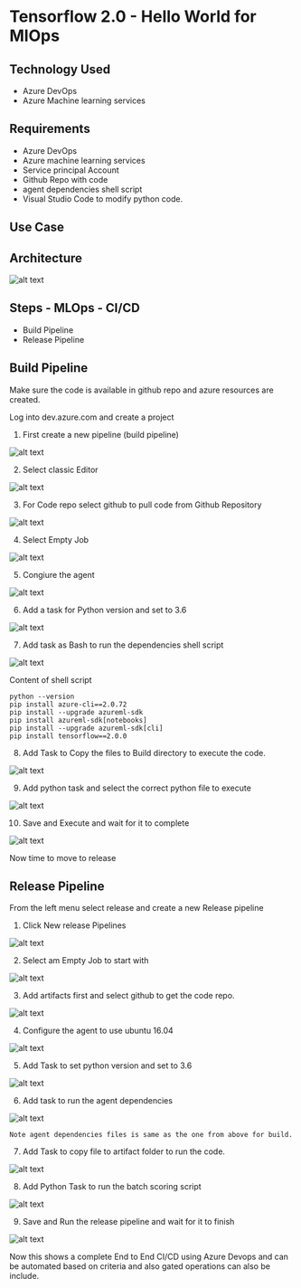 # Tensorflow 2.0 - Hello World for MlOps

## Technology Used

- Azure DevOps
- Azure Machine learning services

## Requirements

- Azure DevOps
- Azure machine learning services
- Service principal Account
- Github Repo with code
- agent dependencies shell script
- Visual Studio Code to modify python code.

## Use Case

## Architecture

![alt text](https://github.com/balakreshnan/mlops/blob/master/images/tfmlopsflowbuild.jpg "Architecture")

## Steps - MLOps - CI/CD

- Build Pipeline
- Release Pipeline

## Build Pipeline

Make sure the code is available in github repo and azure resources are created.

Log into dev.azure.com and create a project

1) First create a new pipeline (build pipeline)

![alt text](https://github.com/balakreshnan/mlops/blob/master/tensorflow/images/tf2build1.jpg "Tensorflow")

2) Select classic Editor

![alt text](https://github.com/balakreshnan/mlops/blob/master/tensorflow/images/tf2build2.jpg "Tensorflow")

3) For Code repo select github to pull code from Github Repository

![alt text](https://github.com/balakreshnan/mlops/blob/master/tensorflow/images/tf2build3.jpg "Tensorflow")

4) Select Empty Job

![alt text](https://github.com/balakreshnan/mlops/blob/master/tensorflow/images/tf2build4.jpg "Tensorflow")

5) Congiure the agent

![alt text](https://github.com/balakreshnan/mlops/blob/master/tensorflow/images/tf2build5.jpg "Tensorflow")

6) Add a task for Python version and set to 3.6

![alt text](https://github.com/balakreshnan/mlops/blob/master/tensorflow/images/tf2build6.jpg "Tensorflow")

7) Add task as Bash to run the dependencies shell script

![alt text](https://github.com/balakreshnan/mlops/blob/master/tensorflow/images/tf2build7.jpg "Tensorflow")

Content of shell script

```
python --version
pip install azure-cli==2.0.72
pip install --upgrade azureml-sdk
pip install azureml-sdk[notebooks]
pip install --upgrade azureml-sdk[cli]
pip install tensorflow==2.0.0
```

8) Add Task to Copy the files to Build directory to execute the code.

![alt text](https://github.com/balakreshnan/mlops/blob/master/tensorflow/images/tf2build8.jpg "Tensorflow")

9) Add python task and select the correct python file to execute

![alt text](https://github.com/balakreshnan/mlops/blob/master/tensorflow/images/tf2build9.jpg "Tensorflow")

10) Save and Execute and wait for it to complete

![alt text](https://github.com/balakreshnan/mlops/blob/master/tensorflow/images/tf2build10.jpg "Tensorflow")

Now time to move to release

## Release Pipeline

From the left menu select release and create a new Release pipeline

1) Click New release Pipelines

![alt text](https://github.com/balakreshnan/mlops/blob/master/tensorflow/images/tf2Release1.jpg "Tensorflow")

2) Select am Empty Job to start with

![alt text](https://github.com/balakreshnan/mlops/blob/master/tensorflow/images/tf2Release2.jpg "Tensorflow")

3) Add artifacts first and select github to get the code repo.

![alt text](https://github.com/balakreshnan/mlops/blob/master/tensorflow/images/tf2Release3.jpg "Tensorflow")

4) Configure the agent to use ubuntu 16.04

![alt text](https://github.com/balakreshnan/mlops/blob/master/tensorflow/images/tf2Release4.jpg "Tensorflow")

5) Add Task to set python version and set to 3.6

![alt text](https://github.com/balakreshnan/mlops/blob/master/tensorflow/images/tf2Release5.jpg "Tensorflow")

6) Add task to run the agent dependencies 

![alt text](https://github.com/balakreshnan/mlops/blob/master/tensorflow/images/tf2Release6.jpg "Tensorflow")

```
Note agent dependencies files is same as the one from above for build.
```

7) Add Task to copy file to artifact folder to run the code.

![alt text](https://github.com/balakreshnan/mlops/blob/master/tensorflow/images/tf2Release7.jpg "Tensorflow")

8) Add Python Task to run the batch scoring script

![alt text](https://github.com/balakreshnan/mlops/blob/master/tensorflow/images/tf2Release8.jpg "Tensorflow")

9) Save and Run the release pipeline and wait for it to finish

![alt text](https://github.com/balakreshnan/mlops/blob/master/tensorflow/images/tf2Release10.jpg "Tensorflow")

Now this shows a complete End to End CI/CD using Azure Devops and can be automated based on criteria and also gated operations can also be include.